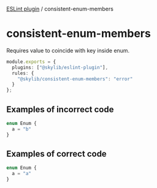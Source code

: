 [ESLint plugin](https://ilyub.github.io/eslint-plugin/) / consistent-enum-members

# consistent-enum-members

Requires value to coincide with key inside enum.

```ts
module.exports = {
  plugins: ["@skylib/eslint-plugin"],
  rules: {
    "@skylib/consistent-enum-members": "error"
  }
};
```

## Examples of incorrect code

```ts
enum Enum {
  a = "b"
}
```

## Examples of correct code

```ts
enum Enum {
  a = "a"
}
```